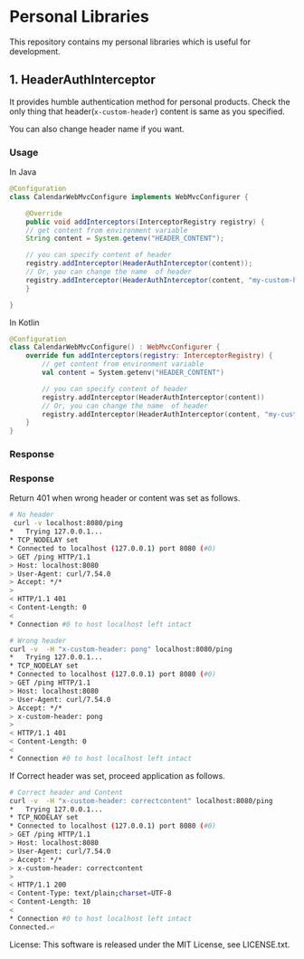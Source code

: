 # Personal Libraries

This repository contains my personal libraries which is useful for development.


## 1. HeaderAuthInterceptor

It provides humble authentication method for personal products.
Check the only thing that header(`x-custom-header`) content is same as you specified.

You can also change header name if you want.


### Usage

In Java

```java
@Configuration
class CalendarWebMvcConfigure implements WebMvcConfigurer {

    @Override
    public void addInterceptors(InterceptorRegistry registry) {
    // get content from environment variable
    String content = System.getenv("HEADER_CONTENT");

    // you can specify content of header
    registry.addInterceptor(HeaderAuthInterceptor(content));
    // Or, you can change the name  of header
    registry.addInterceptor(HeaderAuthInterceptor(content, "my-custom-header"));
    }

}
```

In Kotlin

```kotlin
@Configuration
class CalendarWebMvcConfigure() : WebMvcConfigurer {
    override fun addInterceptors(registry: InterceptorRegistry) {
        // get content from environment variable
        val content = System.getenv("HEADER_CONTENT")

        // you can specify content of header
        registry.addInterceptor(HeaderAuthInterceptor(content))
        // Or, you can change the name  of header
        registry.addInterceptor(HeaderAuthInterceptor(content, "my-custom-header"))
    }
}
```

### Response


### Response

Return 401 when wrong header or content was set as follows.

```bash
# No header
 curl -v localhost:8080/ping
*   Trying 127.0.0.1...
* TCP_NODELAY set
* Connected to localhost (127.0.0.1) port 8080 (#0)
> GET /ping HTTP/1.1
> Host: localhost:8080
> User-Agent: curl/7.54.0
> Accept: */*
>
< HTTP/1.1 401
< Content-Length: 0
<
* Connection #0 to host localhost left intact

# Wrong header
curl -v  -H "x-custom-header: pong" localhost:8080/ping
*   Trying 127.0.0.1...
* TCP_NODELAY set
* Connected to localhost (127.0.0.1) port 8080 (#0)
> GET /ping HTTP/1.1
> Host: localhost:8080
> User-Agent: curl/7.54.0
> Accept: */*
> x-custom-header: pong
>
< HTTP/1.1 401
< Content-Length: 0
<
* Connection #0 to host localhost left intact
```

If Correct header was set, proceed application as follows.

```bash
# Correct header and Content
curl -v  -H "x-custom-header: correctcontent" localhost:8080/ping
*   Trying 127.0.0.1...
* TCP_NODELAY set
* Connected to localhost (127.0.0.1) port 8080 (#0)
> GET /ping HTTP/1.1
> Host: localhost:8080
> User-Agent: curl/7.54.0
> Accept: */*
> x-custom-header: correctcontent
>
< HTTP/1.1 200
< Content-Type: text/plain;charset=UTF-8
< Content-Length: 10
<
* Connection #0 to host localhost left intact
Connected.⏎
```



License: This software is released under the MIT License, see LICENSE.txt.
